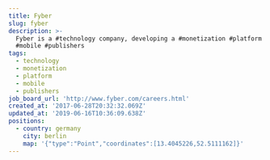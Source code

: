 ```yaml
---
title: Fyber
slug: fyber
description: >-
  Fyber is a #technology company, developing a #monetization #platform for
  #mobile #publishers
tags:
  - technology
  - monetization
  - platform
  - mobile
  - publishers
job_board_url: 'http://www.fyber.com/careers.html'
created_at: '2017-06-28T20:32:32.069Z'
updated_at: '2019-06-16T10:36:09.638Z'
positions:
  - country: germany
    city: berlin
    map: '{"type":"Point","coordinates":[13.4045226,52.5111162]}'
---
```

